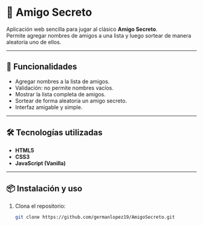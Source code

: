# 🎁 Amigo Secreto

Aplicación web sencilla para jugar al clásico **Amigo Secreto**.  
Permite agregar nombres de amigos a una lista y luego sortear de manera aleatoria uno de ellos.

---

## 🚀 Funcionalidades
- Agregar nombres a la lista de amigos.
- Validación: no permite nombres vacíos.
- Mostrar la lista completa de amigos.
- Sortear de forma aleatoria un amigo secreto.
- Interfaz amigable y simple.

---

## 🛠️ Tecnologías utilizadas
- **HTML5**  
- **CSS3**  
- **JavaScript (Vanilla)**  

---

## 📦 Instalación y uso
1. Clona el repositorio:
   ```bash
   git clone https://github.com/germanlopez19/AmigoSecreto.git
